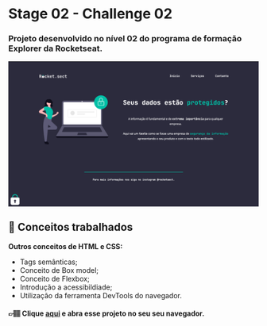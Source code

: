 # Stage 02 - Challenge 02

### Projeto desenvolvido no nível 02 do programa de formação Explorer da Rocketseat.

<img align="center" src="./preview.png"/>

## 📝 **Conceitos trabalhados**

**Outros conceitos de HTML e CSS:**

- Tags semânticas;
- Conceito de Box model;
- Conceito de Flexbox;
- Introdução a acessibildiade;
- Utilização da ferramenta DevTools do navegador.

#### 👉🏽 Clique **[aqui](https://eduardofariasdev.github.io/stage02-challenge02/)** e abra esse projeto no seu seu navegador.

